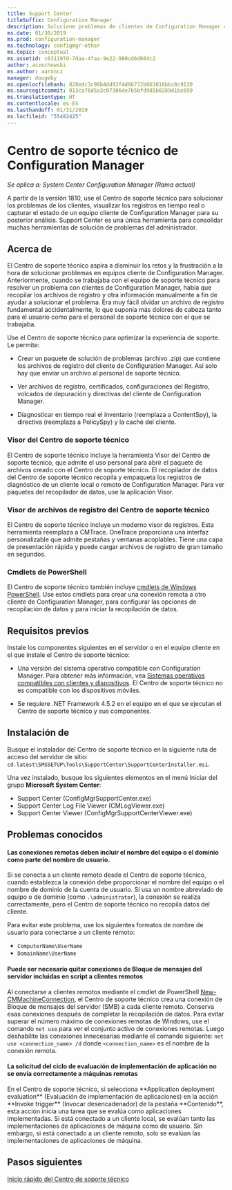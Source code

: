 ```yaml
---
title: Support Center
titleSuffix: Configuration Manager
description: Solucione problemas de clientes de Configuration Manager con el Centro de soporte técnico.
ms.date: 01/30/2019
ms.prod: configuration-manager
ms.technology: configmgr-other
ms.topic: conceptual
ms.assetid: c631197d-7daa-4faa-9e22-980cd6d604c2
author: aczechowski
ms.author: aaroncz
manager: dougeby
ms.openlocfilehash: 828edc3c90b4dd93f4d86772b863816bbc8c9130
ms.sourcegitcommit: 013ca76d5a3c07306de7b5bfd985b0289d1be599
ms.translationtype: HT
ms.contentlocale: es-ES
ms.lasthandoff: 01/31/2019
ms.locfileid: "55482425"
---
```

# <a name="support-center-for-configuration-manager"></a>Centro de soporte técnico de Configuration Manager

*Se aplica a: System Center Configuration Manager (Rama actual)*

<!--1357489--> A partir de la versión 1810, use el Centro de soporte técnico para solucionar los problemas de los clientes, visualizar los registros en tiempo real o capturar el estado de un equipo cliente de Configuration Manager para su posterior análisis. Support Center es una única herramienta para consolidar muchas herramientas de solución de problemas del administrador. 



## <a name="about"></a>Acerca de 

El Centro de soporte técnico aspira a disminuir los retos y la frustración a la hora de solucionar problemas en equipos cliente de Configuration Manager. Anteriormente, cuando se trabajaba con el equipo de soporte técnico para resolver un problema con clientes de Configuration Manager, había que recopilar los archivos de registro y otra información manualmente a fin de ayudar a solucionar el problema. Era muy fácil olvidar un archivo de registro fundamental accidentalmente, lo que suponía más dolores de cabeza tanto para el usuario como para el personal de soporte técnico con el que se trabajaba.

Use el Centro de soporte técnico para optimizar la experiencia de soporte. Le permite:

 - Crear un paquete de solución de problemas (archivo .zip) que contiene los archivos de registro del cliente de Configuration Manager. Así solo hay que enviar un archivo al personal de soporte técnico.  

 - Ver archivos de registro, certificados, configuraciones del Registro, volcados de depuración y directivas del cliente de Configuration Manager.  

 - Diagnosticar en tiempo real el inventario (reemplaza a ContentSpy), la directiva (reemplaza a PolicySpy) y la caché del cliente.  


### <a name="support-center-viewer"></a>Visor del Centro de soporte técnico

El Centro de soporte técnico incluye la herramienta Visor del Centro de soporte técnico, que admite el uso personal para abrir el paquete de archivos creado con el Centro de soporte técnico. El recopilador de datos del Centro de soporte técnico recopila y empaqueta los registros de diagnóstico de un cliente local o remoto de Configuration Manager. Para ver paquetes del recopilador de datos, use la aplicación Visor.


### <a name="support-center-log-file-viewer"></a>Visor de archivos de registro del Centro de soporte técnico

El Centro de soporte técnico incluye un moderno visor de registros. Esta herramienta reemplaza a CMTrace. OneTrace proporciona una interfaz personalizable que admite pestañas y ventanas acoplables. Tiene una capa de presentación rápida y puede cargar archivos de registro de gran tamaño en segundos.


### <a name="powershell-cmdlets"></a>Cmdlets de PowerShell

El Centro de soporte técnico también incluye [cmdlets de Windows PowerShell](https://go.microsoft.com/fwlink/?linkid=397830). Use estos cmdlets para crear una conexión remota a otro cliente de Configuration Manager, para configurar las opciones de recopilación de datos y para iniciar la recopilación de datos.



## <a name="prerequisites"></a>Requisitos previos

Instale los componentes siguientes en el servidor o en el equipo cliente en el que instale el Centro de soporte técnico:

- Una versión del sistema operativo compatible con Configuration Manager. Para obtener más información, vea [Sistemas operativos compatibles con clientes y dispositivos](/sccm/core/plan-design/configs/supported-operating-systems-for-clients-and-devices). El Centro de soporte técnico no es compatible con los dispositivos móviles.  

- Se requiere .NET Framework 4.5.2 en el equipo en el que se ejecutan el Centro de soporte técnico y sus componentes.  



## <a name="install"></a>Instalación de

Busque el instalador del Centro de soporte técnico en la siguiente ruta de acceso del servidor de sitio: `cd.latest\SMSSETUP\Tools\SupportCenter\SupportCenterInstaller.msi`.

Una vez instalado, busque los siguientes elementos en el menú Iniciar del grupo **Microsoft System Center**:  
- Support Center (ConfigMgrSupportCenter.exe)  
- Support Center Log File Viewer (CMLogViewer.exe)  
- Support Center Viewer (ConfigMgrSupportCenterViewer.exe)  



## <a name="known-issues"></a>Problemas conocidos 

#### <a name="remote-connections-must-include-computer-name-or-domain-as-part-of-the-user-name"></a>Las conexiones remotas deben incluir el nombre del equipo o el dominio como parte del nombre de usuario.
Si se conecta a un cliente remoto desde el Centro de soporte técnico, cuando establezca la conexión debe proporcionar el nombre del equipo o el nombre de dominio de la cuenta de usuario. Si usa un nombre abreviado de equipo o de dominio (como `.\administrator`), la conexión se realiza correctamente, pero el Centro de soporte técnico no recopila datos del cliente. 

Para evitar este problema, use los siguientes formatos de nombre de usuario para conectarse a un cliente remoto: 
- `ComputerName\UserName`  
- `DomainName\UserName`  

#### <a name="scripted-server-message-block-connections-to-remote-clients-might-require-removal"></a>Puede ser necesario quitar conexiones de Bloque de mensajes del servidor incluidas en script a clientes remotos
Al conectarse a clientes remotos mediante el cmdlet de PowerShell [New-CMMachineConnection](https://go.microsoft.com/fwlink/p/?linkid=390542), el Centro de soporte técnico crea una conexión de Bloque de mensajes del servidor (SMB) a cada cliente remoto. Conserva esas conexiones después de completar la recopilación de datos. Para evitar superar el número máximo de conexiones remotas de Windows, use el comando `net use` para ver el conjunto activo de conexiones remotas. Luego deshabilite las conexiones innecesarias mediante el comando siguiente: `net use <connection_name> /d` 
donde `<connection_name>` es el nombre de la conexión remota.

#### <a name="application-deployment-evaluation-cycle-request-isnt-sent-correctly-to-remote-machines"></a>La solicitud del ciclo de evaluación de implementación de aplicación no se envía correctamente a máquinas remotas
<!--2849356--> En el Centro de soporte técnico, si selecciona **Application deployment evaluation** (Evaluación de implementación de aplicaciones) en la acción **Invoke trigger** (Invocar desencadenador) de la pestaña **Contenido**, esta acción inicia una tarea que se evalúa como aplicaciones implementadas. Si está conectado a un cliente local, se evalúan tanto las implementaciones de aplicaciones de máquina como de usuario. Sin embargo, si está conectado a un cliente remoto, solo se evalúan las implementaciones de aplicaciones de máquina.


## <a name="next-steps"></a>Pasos siguientes

[Inicio rápido del Centro de soporte técnico](/sccm/core/support/support-center-quickstart)
